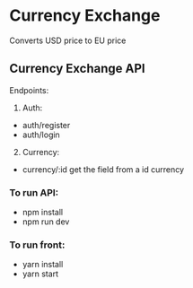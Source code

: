 # Currency Exchange

Converts USD price to EU price

## Currency Exchange API

Endpoints:
1. Auth:
  * auth/register
  * auth/login
2. Currency:
  * currency/:id get the field from a id currency

###  To run API:
  * npm install
  * npm run dev

### To run front:
  * yarn install
  * yarn start
